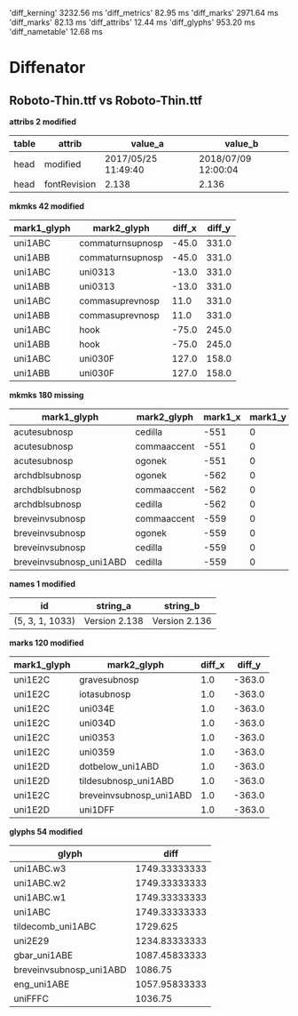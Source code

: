 'diff_kerning'  3232.56 ms
'diff_metrics'  82.95 ms
'diff_marks'  2971.64 ms
'diff_marks'  82.13 ms
'diff_attribs'  12.44 ms
'diff_glyphs'  953.20 ms
'diff_nametable'  12.68 ms
# Diffenator
## Roboto-Thin.ttf vs Roboto-Thin.ttf

**attribs 2 modified**


table | attrib | value_a | value_b
--- | --- | --- | --- | 
head | modified | 2017/05/25 11:49:40 | 2018/07/09 12:00:04
head | fontRevision | 2.138 | 2.136

**mkmks 42 modified**


mark1_glyph | mark2_glyph | diff_x | diff_y
--- | --- | --- | --- | 
uni1ABC | commaturnsupnosp | -45.0 | 331.0
uni1ABB | commaturnsupnosp | -45.0 | 331.0
uni1ABC | uni0313 | -13.0 | 331.0
uni1ABB | uni0313 | -13.0 | 331.0
uni1ABC | commasuprevnosp | 11.0 | 331.0
uni1ABB | commasuprevnosp | 11.0 | 331.0
uni1ABC | hook | -75.0 | 245.0
uni1ABB | hook | -75.0 | 245.0
uni1ABC | uni030F | 127.0 | 158.0
uni1ABB | uni030F | 127.0 | 158.0

**mkmks 180 missing**


mark1_glyph | mark2_glyph | mark1_x | mark1_y | mark2_x | mark2_y
--- | --- | --- | --- | --- | --- | 
acutesubnosp | cedilla | -551 | 0 | 179 | -435
acutesubnosp | commaaccent | -551 | 0 | 246 | -203
acutesubnosp | ogonek | -551 | 0 | 286 | -395
archdblsubnosp | ogonek | -562 | 0 | 286 | -395
archdblsubnosp | commaaccent | -562 | 0 | 246 | -203
archdblsubnosp | cedilla | -562 | 0 | 179 | -435
breveinvsubnosp | commaaccent | -559 | 0 | 246 | -203
breveinvsubnosp | ogonek | -559 | 0 | 286 | -395
breveinvsubnosp | cedilla | -559 | 0 | 179 | -435
breveinvsubnosp_uni1ABD | cedilla | -559 | 0 | 179 | -435

**names 1 modified**


id | string_a | string_b
--- | --- | --- | 
(5, 3, 1, 1033) | Version 2.138 | Version 2.136

**marks 120 modified**


mark1_glyph | mark2_glyph | diff_x | diff_y
--- | --- | --- | --- | 
uni1E2C | gravesubnosp | 1.0 | -363.0
uni1E2C | iotasubnosp | 1.0 | -363.0
uni1E2C | uni034E | 1.0 | -363.0
uni1E2C | uni034D | 1.0 | -363.0
uni1E2C | uni0353 | 1.0 | -363.0
uni1E2C | uni0359 | 1.0 | -363.0
uni1E2D | dotbelow_uni1ABD | 1.0 | -363.0
uni1E2D | tildesubnosp_uni1ABD | 1.0 | -363.0
uni1E2C | breveinvsubnosp_uni1ABD | 1.0 | -363.0
uni1E2D | uni1DFF | 1.0 | -363.0

**glyphs 54 modified**


glyph | diff
--- | --- | 
uni1ABC.w3 | 1749.33333333
uni1ABC.w2 | 1749.33333333
uni1ABC.w1 | 1749.33333333
uni1ABC | 1749.33333333
tildecomb_uni1ABC | 1729.625
uni2E29 | 1234.83333333
gbar_uni1ABE | 1087.45833333
breveinvsubnosp_uni1ABD | 1086.75
eng_uni1ABE | 1057.95833333
uniFFFC | 1036.75
